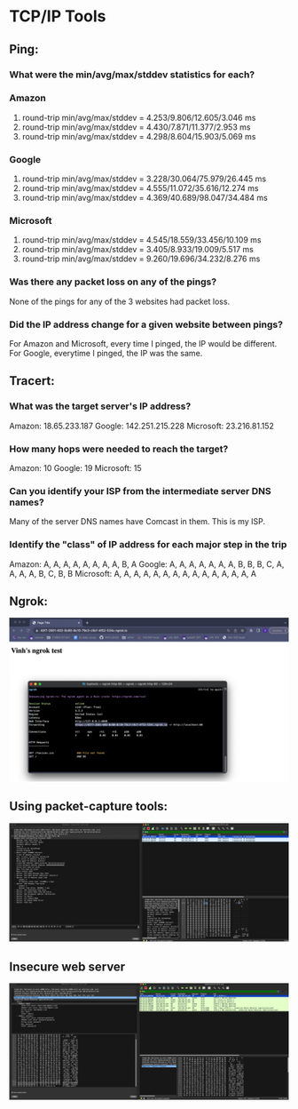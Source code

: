 # TCP/IP Tools

## Ping:

### What were the min/avg/max/stddev statistics for each?
### Amazon
1. round-trip min/avg/max/stddev = 4.253/9.806/12.605/3.046 ms
2. round-trip min/avg/max/stddev = 4.430/7.871/11.377/2.953 ms
3. round-trip min/avg/max/stddev = 4.298/8.604/15.903/5.069 ms

### Google
1. round-trip min/avg/max/stddev = 3.228/30.064/75.979/26.445 ms
2. round-trip min/avg/max/stddev = 4.555/11.072/35.616/12.274 ms
3. round-trip min/avg/max/stddev = 4.369/40.689/98.047/34.484 ms
### Microsoft
1. round-trip min/avg/max/stddev = 4.545/18.559/33.456/10.109 ms
2. round-trip min/avg/max/stddev = 3.405/8.933/19.009/5.517 ms
3. round-trip min/avg/max/stddev = 9.260/19.696/34.232/8.276 ms

### Was there any packet loss on any of the pings?
None of the pings for any of the 3 websites had packet loss.

### Did the IP address change for a given website between pings?
For Amazon and Microsoft, every time I pinged, the IP would be different. For Google, everytime I pinged, the IP was the same.

## Tracert:

### What was the target server's IP address?
Amazon: 18.65.233.187
Google: 142.251.215.228
Microsoft: 23.216.81.152

### How many hops were needed to reach the target?
Amazon: 10
Google: 19
Microsoft: 15

### Can you identify your ISP from the intermediate server DNS names?
Many of the server DNS names have Comcast in them. This is my ISP.

### Identify the "class" of IP address for each major step in the trip
Amazon: A, A, A, A, A, A, A, A, B, A
Google: A, A, A, A, A, A, A, B, B, B, C, A, A, A, A, B, C, B, B
Microsoft: A, A, A, A, A, A, A, A, A, A, A, A, A, A, A

## Ngrok:

![ngrok](ngrok.png)

## Using packet-capture tools:

![wireshark dhcp](dhcp-wireshark.png)

## Insecure web server 

![wireshark insecure](insecure-wireshark.png)